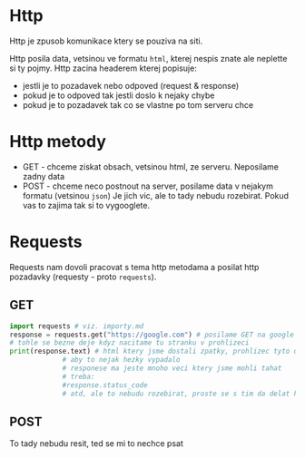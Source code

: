 # Http
Http je zpusob komunikace ktery se pouziva na siti.

Http posila data, vetsinou ve formatu `html`, kterej nespis znate ale neplette si ty pojmy.
Http zacina headerem kterej popisuje:

+ jestli je to pozadavek nebo odpoved (request & response)
+ pokud je to odpoved tak jestli doslo k nejaky chybe
+ pokud je to pozadavek tak co se vlastne po tom serveru chce

# Http metody
+ GET - chceme ziskat obsach, vetsinou html, ze serveru. Neposilame zadny data
+ POST - chceme neco postnout na server, posilame data v nejakym formatu (vetsinou `json`)
Je jich vic, ale to tady nebudu rozebirat. Pokud vas to zajima tak si to vygooglete.

# Requests
Requests nam dovoli pracovat s tema http metodama a posilat http pozadavky (requesty - proto `requests`).

## GET
```python
import requests # viz. importy.md
response = requests.get("https://google.com") # posilame GET na google
# tohle se bezne deje kdyz nacitame tu stranku v prohlizeci
print(response.text) # html ktery jsme dostali zpatky, prohlizec tyto data zpracuje
		     # aby to nejak hezky vypadalo
		     # responese ma jeste mnoho veci ktery jsme mohli tahat
		     # treba:
		     #response.status_code
		     # atd, ale to nebudu rozebirat, proste se s tim da delat hromada veci
```
## POST
To tady nebudu resit, ted se mi to nechce psat
